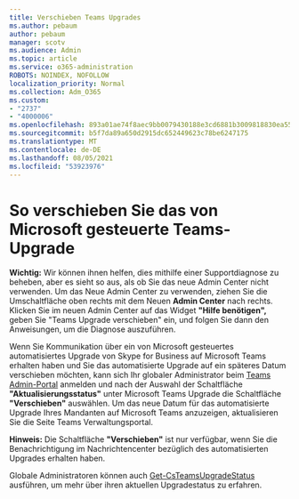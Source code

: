```yaml
---
title: Verschieben Teams Upgrades
ms.author: pebaum
author: pebaum
manager: scotv
ms.audience: Admin
ms.topic: article
ms.service: o365-administration
ROBOTS: NOINDEX, NOFOLLOW
localization_priority: Normal
ms.collection: Adm_O365
ms.custom:
- "2737"
- "4000006"
ms.openlocfilehash: 893a01ae74f8aec9bb0079430188e3cd6881b3009818830ea5572cfa41cdf71f
ms.sourcegitcommit: b5f7da89a650d2915dc652449623c78be6247175
ms.translationtype: MT
ms.contentlocale: de-DE
ms.lasthandoff: 08/05/2021
ms.locfileid: "53923976"
---
```

# <a name="how-to-postpone-the-microsoft-driven-teams-upgrade"></a>So verschieben Sie das von Microsoft gesteuerte Teams-Upgrade

**Wichtig:** Wir können ihnen helfen, dies mithilfe einer Supportdiagnose zu beheben, aber es sieht so aus, als ob Sie das neue Admin Center nicht verwenden. Um das Neue Admin Center zu verwenden, ziehen Sie die Umschaltfläche oben rechts mit dem Neuen **Admin Center** nach rechts. Klicken Sie im neuen Admin Center auf das Widget **"Hilfe benötigen",** geben Sie "Teams Upgrade verschieben" ein, und folgen Sie dann den Anweisungen, um die Diagnose auszuführen.

Wenn Sie Kommunikation über ein von Microsoft gesteuertes automatisiertes Upgrade von Skype for Business auf Microsoft Teams erhalten haben und Sie das automatisierte Upgrade auf ein späteres Datum verschieben möchten, kann sich Ihr globaler Administrator beim [Teams Admin-Portal](https://admin.teams.microsoft.com/dashboard) anmelden und nach der Auswahl der Schaltfläche **"Aktualisierungsstatus"** unter Microsoft Teams Upgrade die Schaltfläche **"Verschieben"** auswählen. Um das neue Datum für das automatisierte Upgrade Ihres Mandanten auf Microsoft Teams anzuzeigen, aktualisieren Sie die Seite Teams Verwaltungsportal.

**Hinweis:** Die Schaltfläche **"Verschieben"** ist nur verfügbar, wenn Sie die Benachrichtigung im Nachrichtencenter bezüglich des automatisierten Upgrades erhalten haben. 

Globale Administratoren können auch [Get-CsTeamsUpgradeStatus](https://docs.microsoft.com/powershell/module/skype/get-csteamsupgradestatus?view=skype-ps) ausführen, um mehr über ihren aktuellen Upgradestatus zu erfahren.
